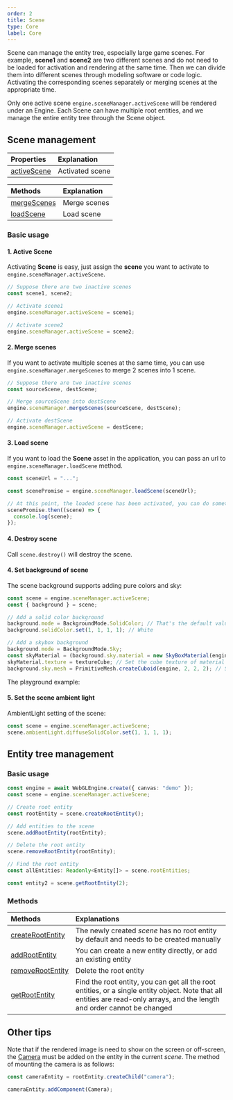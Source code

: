 ```yaml
---
order: 2
title: Scene
type: Core
label: Core
---
```


Scene can manage the entity tree, especially large game scenes. For example, **scene1** and **scene2** are two different scenes and do not need to be loaded for activation and rendering at the same time. Then we can divide them into different scenes through modeling software or code logic. Activating the corresponding scenes separately or merging scenes at the appropriate time.

Only one active scene `engine.sceneManager.activeScene` will be rendered under an Engine. Each Scene can have multiple root entities, and we manage the entire entity tree through the Scene object.

## Scene management

| Properties                                         | Explanation     |
| :------------------------------------------------- | :-------------- |
| [activeScene](${api}core/SceneManager#activeScene) | Activated scene |

| Methods                                            | Explanation  |
| :------------------------------------------------- | :----------- |
| [mergeScenes](${api}core/SceneManager#mergeScenes) | Merge scenes |
| [loadScene](${api}core/SceneManager#loadScene)     | Load scene   |

### Basic usage

#### 1. Active Scene

Activating **Scene** is easy, just assign the **scene** you want to activate to `engine.sceneManager.activeScene`.

```typescript
// Suppose there are two inactive scenes
const scene1, scene2;

// Activate scene1
engine.sceneManager.activeScene = scene1;

// Activate scene2
engine.sceneManager.activeScene = scene2;
```

#### 2. Merge scenes

If you want to activate multiple scenes at the same time, you can use `engine.sceneManager.mergeScenes` to merge 2 scenes into 1 scene.

```typescript
// Suppose there are two inactive scenes
const sourceScene, destScene;

// Merge sourceScene into destScene
engine.sceneManager.mergeScenes(sourceScene, destScene);

// Activate destScene
engine.sceneManager.activeScene = destScene;
```

#### 3. Load scene

If you want to load the **Scene** asset in the application, you can pass an url to `engine.sceneManager.loadScene` method.

```typescript
const sceneUrl = "...";

const scenePromise = engine.sceneManager.loadScene(sceneUrl);

// At this point, the loaded scene has been activated, you can do something on the loaded scene:
scenePromise.then((scene) => {
  console.log(scene);
});
```

#### 4. Destroy scene

Call `scene.destroy()` will destroy the scene.

#### 4. Set background of scene

The scene background supports adding pure colors and sky:

```typescript
const scene = engine.sceneManager.activeScene;
const { background } = scene;

// Add a solid color background
background.mode = BackgroundMode.SolidColor; // That's the default value of mode
background.solidColor.set(1, 1, 1, 1); // White

// Add a skybox background
background.mode = BackgroundMode.Sky;
const skyMaterial = (background.sky.material = new SkyBoxMaterial(engine)); // Set the material of skybox
skyMaterial.texture = textureCube; // Set the cube texture of material
background.sky.mesh = PrimitiveMesh.createCuboid(engine, 2, 2, 2); // Set the mesh of the skybox
```

The playground example:

<playground src="background.ts"></playground>

#### 5. Set the scene ambient light

AmbientLight setting of the scene:

```typescript
const scene = engine.sceneManager.activeScene;
scene.ambientLight.diffuseSolidColor.set(1, 1, 1, 1);
```

## Entity tree management

### Basic usage

```typescript
const engine = await WebGLEngine.create({ canvas: "demo" });
const scene = engine.sceneManager.activeScene;

// Create root entity
const rootEntity = scene.createRootEntity();

// Add entities to the scene
scene.addRootEntity(rootEntity);

// Delete the root entity
scene.removeRootEntity(rootEntity);

// Find the root entity
const allEntities: Readonly<Entity[]> = scene.rootEntities;

const entity2 = scene.getRootEntity(2);
```

### Methods

| Methods | Explanations |
| :-- | :-- |
| [createRootEntity](${api}core/Scene#createRootEntity) | The newly created _scene_ has no root entity by default and needs to be created manually |
| [addRootEntity](${api}core/Scene#addRootEntity) | You can create a new entity directly, or add an existing entity |
| [removeRootEntity](${api}core/Scene#removeRootEntity) | Delete the root entity |
| [getRootEntity](${api}core/Scene#getRootEntity) | Find the root entity, you can get all the root entities, or a single entity object. Note that all entities are read-only arrays, and the length and order cannot be changed |

## Other tips

Note that if the rendered image is need to show on the screen or off-screen, the [Camera](${api}core/Camera) must be added on the entity in the current _scene_. The method of mounting the camera is as follows:

```typescript
const cameraEntity = rootEntity.createChild("camera");

cameraEntity.addComponent(Camera);
```
